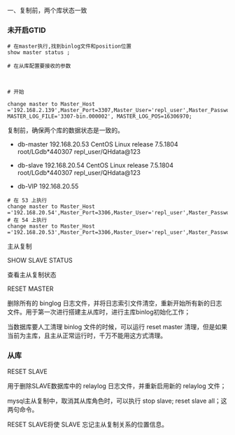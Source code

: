 一、复制前，两个库状态一致





### 未开启GTID

```
# 在master执行,找到binlog文件和position位置
show master status ;

# 在从库配置要接收的参数



# 开始

change master to Master_Host ='192.168.2.139',Master_Port=3307,Master_User='repl_user',Master_Password='QHdata@123', MASTER_LOG_FILE='3307-bin.000002', MASTER_LOG_POS=16306970;
```







复制前，确保两个库的数据状态是一致的。







- db-master       192.168.20.53     CentOS Linux release 7.5.1804      root/LGdb*440307    repl_user/QHdata@123 

- db-slave           192.168.20.54     CentOS Linux release 7.5.1804      root/LGdb*440307     repl_user/QHdata@123 
- db-VIP               192.168.20.55





```shell
# 在 53 上执行
change master to Master_Host ='192.168.20.54',Master_Port=3306,Master_User='repl_user',Master_Password='QHdata@123',MASTER_AUTO_POSITION=1;
# 在 54 上执行
change master to Master_Host ='192.168.20.53',Master_Port=3306,Master_User='repl_user',Master_Password='QHdata@123',MASTER_AUTO_POSITION=1;
```

















































主从复制



SHOW SLAVE STATUS

查看主从复制状态



RESET MASTER

删除所有的 binglog 日志文件，并将日志索引文件清空，重新开始所有新的日志文件。用于第一次进行搭建主从库时，进行主库binlog初始化工作；

当数据库要人工清理 binlog 文件的时候，可以运行 reset master 清理，但是如果当前为主库，且主从正常运行时，千万不能用这方式清理。





### 从库

RESET SLAVE

用于删除SLAVE数据库中的 relaylog 日志文件，并重新启用新的 relaylog 文件；

mysql主从复制中，取消其从库角色时，可以执行 stop slave;  reset slave all；这两句命令。

RESET SLAVE将使 SLAVE 忘记主从复制关系的位置信息。



### 



